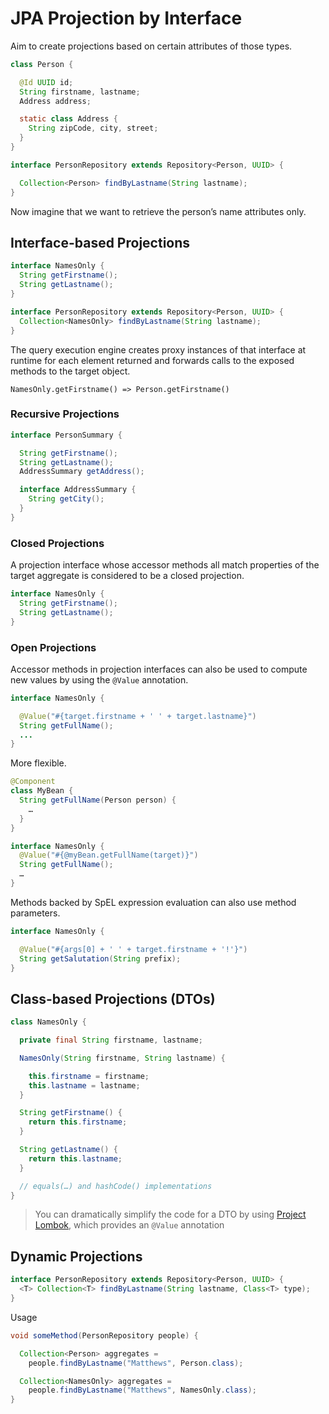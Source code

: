 # JPA Projection by Interface

Aim to create projections based on certain attributes of those types.

```java
class Person {

  @Id UUID id;
  String firstname, lastname;
  Address address;

  static class Address {
    String zipCode, city, street;
  }
}

interface PersonRepository extends Repository<Person, UUID> {

  Collection<Person> findByLastname(String lastname);
}
```

 Now imagine that we want to retrieve the person’s name attributes only.

## Interface-based Projections

```java
interface NamesOnly {
  String getFirstname();
  String getLastname();
}
```

```java
interface PersonRepository extends Repository<Person, UUID> {
  Collection<NamesOnly> findByLastname(String lastname);
}
```

The query execution engine creates proxy instances of that interface at runtime for each element returned and forwards calls to the exposed methods to the target object. 

```
NamesOnly.getFirstname() => Person.getFirstname()
```

### Recursive Projections

```java
interface PersonSummary {

  String getFirstname();
  String getLastname();
  AddressSummary getAddress();

  interface AddressSummary {
    String getCity();
  }
}
```

###  **Closed Projections** 

A projection interface whose accessor methods all match properties of the target aggregate is considered to be a closed projection.

```java
interface NamesOnly {
  String getFirstname();
  String getLastname();
}
```

###  **Open Projections** 

Accessor methods in projection interfaces can also be used to compute new values by using the `@Value` annotation.

```java
interface NamesOnly {

  @Value("#{target.firstname + ' ' + target.lastname}")
  String getFullName();
  ...
}
```

More flexible.

```java
@Component
class MyBean {
  String getFullName(Person person) {
    …
  }
}

interface NamesOnly {
  @Value("#{@myBean.getFullName(target)}")
  String getFullName();
  …
}
```

Methods backed by SpEL expression evaluation can also use method parameters.

```java
interface NamesOnly {

  @Value("#{args[0] + ' ' + target.firstname + '!'}")
  String getSalutation(String prefix);
}
```

## Class-based Projections (DTOs)

```java
class NamesOnly {

  private final String firstname, lastname;

  NamesOnly(String firstname, String lastname) {

    this.firstname = firstname;
    this.lastname = lastname;
  }

  String getFirstname() {
    return this.firstname;
  }

  String getLastname() {
    return this.lastname;
  }

  // equals(…) and hashCode() implementations
}
```

> You can dramatically simplify the code for a DTO by using [Project Lombok](https://projectlombok.org/), which provides an `@Value` annotation 

## Dynamic Projections

```java
interface PersonRepository extends Repository<Person, UUID> {
  <T> Collection<T> findByLastname(String lastname, Class<T> type);
}
```

Usage

```java
void someMethod(PersonRepository people) {

  Collection<Person> aggregates =
    people.findByLastname("Matthews", Person.class);

  Collection<NamesOnly> aggregates =
    people.findByLastname("Matthews", NamesOnly.class);
}
```


